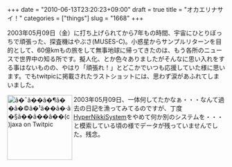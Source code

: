 +++
date = "2010-06-13T23:20:23+09:00"
draft = true
title = "オカエリナサイ！"
categories = ["things"]
slug = "1668"
+++

2003年05月09日（金）に打ち上げられてから7年もの時間、宇宙にひとりぼっちで頑張った、探査機はやぶさ(MUSES-C)。小惑星からサンプルリターンを目的として、60億kmもの旅をして無事地球に帰ってきたのは、もう各所のニュースで世界中の知る所です。擬人化、とか色々ありましたがそんなに思い入れをする事はないものの、やはり「頑張れ！」とどこかでいつも応援していた様に思います。でもtwitpicに掲載されたラストショットには、思わず涙があふれてしまいました。

<a title="ã�¯ã��ã�¶ã��ã�©ã�¹ã��ã�·ã�§ã��ã��ã��(c)jaxa on Twitpic" href="http://twitpic.com/1wh78q"><img src="http://twitpic.com/show/thumb/1wh78q.jpg" alt="ã�¯ã��ã�¶ã��ã�©ã�¹ã��ã�·ã�§ã��ã��ã��(c)jaxa on Twitpic" width="150" height="150" align="left"/></a>2003年05月09日、一体何してたかなぁ・・・なんて過去の日記を漁ってみてるのですが、丁度<a href="http://sourceforge.jp/projects/h14m/">HyperNikkiSystem</a>をやめて何か別のシステムを・・・と模索している頃の様でデータが残っていませんでした。残念。
